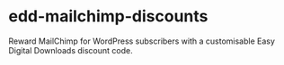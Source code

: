# edd-mailchimp-discounts
Reward MailChimp for WordPress subscribers with a customisable Easy Digital Downloads discount code.

